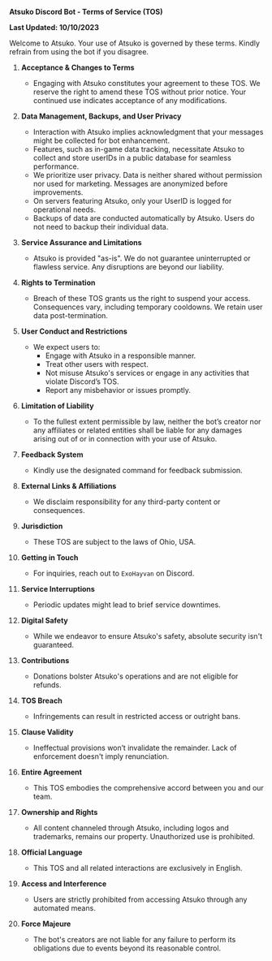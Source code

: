 **Atsuko Discord Bot - Terms of Service (TOS)**

**Last Updated: 10/10/2023**

Welcome to Atsuko. Your use of Atsuko is governed by these terms. Kindly refrain from using the bot if you disagree.

1. **Acceptance & Changes to Terms**
   - Engaging with Atsuko constitutes your agreement to these TOS. We reserve the right to amend these TOS without prior notice. Your continued use indicates acceptance of any modifications.

2. **Data Management, Backups, and User Privacy**
   - Interaction with Atsuko implies acknowledgment that your messages might be collected for bot enhancement.
   - Features, such as in-game data tracking, necessitate Atsuko to collect and store userIDs in a public database for seamless performance.
   - We prioritize user privacy. Data is neither shared without permission nor used for marketing. Messages are anonymized before improvements.
   - On servers featuring Atsuko, only your UserID is logged for operational needs.
   - Backups of data are conducted automatically by Atsuko. Users do not need to backup their individual data.

3. **Service Assurance and Limitations**
   - Atsuko is provided "as-is". We do not guarantee uninterrupted or flawless service. Any disruptions are beyond our liability.

4. **Rights to Termination**
   - Breach of these TOS grants us the right to suspend your access. Consequences vary, including temporary cooldowns. We retain user data post-termination.

5. **User Conduct and Restrictions**
   - We expect users to:
     * Engage with Atsuko in a responsible manner.
     * Treat other users with respect.
     * Not misuse Atsuko's services or engage in any activities that violate Discord’s TOS.
     * Report any misbehavior or issues promptly.

6. **Limitation of Liability**
   - To the fullest extent permissible by law, neither the bot’s creator nor any affiliates or related entities shall be liable for any damages arising out of or in connection with your use of Atsuko.

7. **Feedback System**
   - Kindly use the designated command for feedback submission.

8. **External Links & Affiliations**
   - We disclaim responsibility for any third-party content or consequences.

9. **Jurisdiction**
   - These TOS are subject to the laws of Ohio, USA.

10. **Getting in Touch**
      - For inquiries, reach out to `ExoHayvan` on Discord.

11. **Service Interruptions**
      - Periodic updates might lead to brief service downtimes.

12. **Digital Safety**
      - While we endeavor to ensure Atsuko's safety, absolute security isn't guaranteed.

13. **Contributions**
      - Donations bolster Atsuko's operations and are not eligible for refunds.

14. **TOS Breach**
      - Infringements can result in restricted access or outright bans.

15. **Clause Validity**
      - Ineffectual provisions won’t invalidate the remainder. Lack of enforcement doesn't imply renunciation.

16. **Entire Agreement**
      - This TOS embodies the comprehensive accord between you and our team.

17. **Ownership and Rights**
      - All content channeled through Atsuko, including logos and trademarks, remains our property. Unauthorized use is prohibited.

18. **Official Language**
      - This TOS and all related interactions are exclusively in English.

19. **Access and Interference**
      - Users are strictly prohibited from accessing Atsuko through any automated means.

20. **Force Majeure**
      - The bot's creators are not liable for any failure to perform its obligations due to events beyond its reasonable control.
